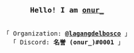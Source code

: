 <h3 align="center"><samp>Hello! I am <a rel="nofollow noopener noreferrer" target="_blank" href="https://github.com/onurtvb">onur_</a></samp></h3>
<p align="center"><br>
  <samp>
    「 Organization: <b><a rel="nofollow noopener noreferrer" target="_blank" href="https://github.com/lagangdelbosco">@lagangdelbosco</a></b> 」<br>
    「 Discord: <b>名誉 (onur_)#0001</b> 」
  </samp>
</p>
